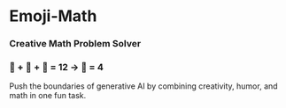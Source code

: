 <!-- filepath: README.md -->
# Emoji-Math 
### Creative Math Problem Solver

### 🍎 + 🍎 + 🍎 = 12 → 🍎 = 4

Push the boundaries of generative AI by combining creativity, humor, and math in one fun task.
